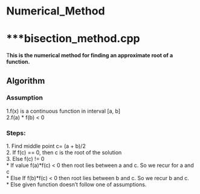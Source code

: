 # Numerical_Method<br>
<h1>***bisection_method.cpp</h1>
<p>T<b>his is the numerical method for finding an approximate root of a function.</b></p>
<h2>Algorithm</h2>
<h3>Assumption</h3>
1.f(x) is a continuous function in interval [a, b]<br>
2.f(a) * f(b) < 0<br>
<h3>Steps:</h3>
1. Find middle point c= (a + b)/2<br>
2. If f(c) == 0, then c is the root of the solution<br>
3. Else f(c) != 0<br>
       * If value f(a)*f(c) < 0 then root lies between a and c. So we recur for a and c<br>
       * Else If f(b)*f(c) < 0 then root lies between b and c. So we recur b and c.<br>
       * Else given function doesn’t follow one of assumptions.<br>
